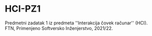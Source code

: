 # HCI-PZ1
Predmetni zadatak 1 iz predmeta ''Interakcija čovek računar'' (HCI).<br/>
FTN, Primenjeno Softversko Inženjerstvo, 2021/22.
